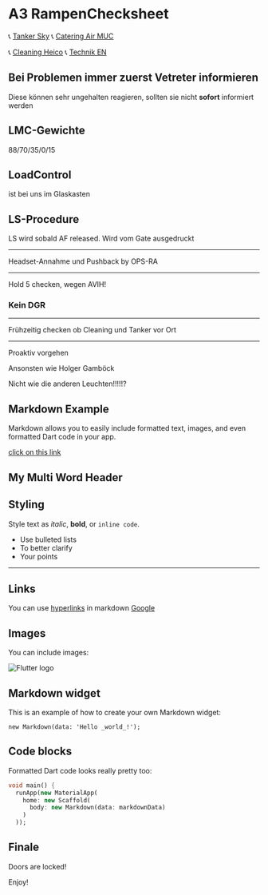 # A3 RampenChecksheet

📞 [Tanker Sky](tel://08001507090)          📞 [Catering Air MUC](tel://08001507090)    


📞 [Cleaning Heico](tel://08001507090)      📞 [Technik EN](tel://08001507090)          

## Bei Problemen immer zuerst Vetreter informieren

Diese können sehr ungehalten reagieren, sollten sie nicht __sofort__ informiert werden

## LMC-Gewichte

88/70/35/0/15

## LoadControl

ist bei uns im Glaskasten

## LS-Procedure

LS wird sobald AF released. Wird vom Gate ausgedruckt

___

Headset-Annahme und Pushback by OPS-RA
___
Hold 5 checken, wegen AVIH!

### Kein DGR

___
Frühzeitig checken ob Cleaning und Tanker vor Ort
___
Proaktiv vorgehen

Ansonsten wie Holger Gamböck

Nicht wie die anderen Leuchten!!!!!?

## Markdown Example

Markdown allows you to easily include formatted text, images, and even formatted Dart code in your app.

[click on this link](#finale)

## My Multi Word Header

## Styling

Style text as _italic_, __bold__, or `inline code`.

- Use bulleted lists
- To better clarify
- Your points

___

## Links

You can use [hyperlinks](tel://08001507090) in markdown
[Google](http://www.google.com)

## Images

You can include images:

![Flutter logo](https://flutter.io/images/flutter-mark-square-100.png#100x100)

## Markdown widget

This is an example of how to create your own Markdown widget:

    new Markdown(data: 'Hello _world_!');

## Code blocks

Formatted Dart code looks really pretty too:

```dart
void main() {
  runApp(new MaterialApp(
    home: new Scaffold(
      body: new Markdown(data: markdownData)
    )
  ));

```

## Finale

Doors are locked!

Enjoy!
